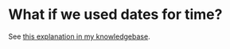 # What if we used dates for time?
See [this explanation in my knowledgebase](https://www.adamgrant.info/Being+Human/Delights/What+if+we+used+dates+for+time?).
